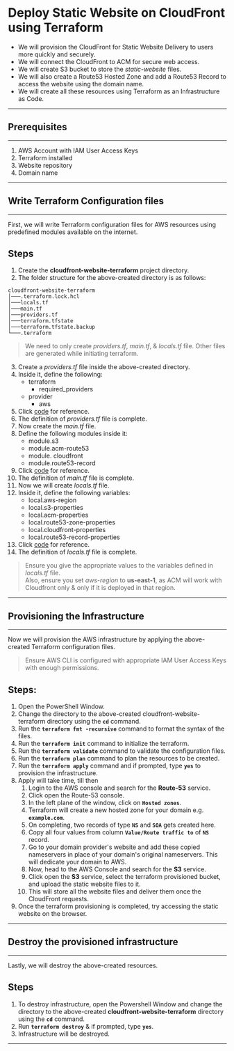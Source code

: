 # Deploy Static Website on CloudFront using Terraform
- We will provision the CloudFront for Static Website Delivery to users more quickly and securely.
- We will connect the CloudFront to ACM for secure web access.
- We will create S3 bucket to store the *static-website* files.
- We will also create a Route53 Hosted Zone and add a Route53 Record to access the website using the domain name.
- We will create all these resources using Terraform as an Infrastructure as Code.

---
## Prerequisites
---

1. AWS Account with IAM User Access Keys
2. Terraform installed
3. Website repository
4. Domain name

---
## Write Terraform Configuration files
---

First, we will write Terraform configuration files for AWS resources using predefined modules available on the internet.

## Steps
1. Create the **cloudfront-website-terraform** project directory.
2. The folder structure for the above-created directory is as follows:
```
cloudfront-website-terraform
│───.terraform.lock.hcl
│───locals.tf
│───main.tf
│───providers.tf
│───terraform.tfstate
│───terraform.tfstate.backup
└───.terraform
```

> We need to only create *providers.tf*, *main.tf*, & *locals.tf* file. Other files are generated while initiating terraform.

3. Create a *providers.tf* file inside the above-created directory.
4. Inside it, define the following:
    - terraform
        - required_providers
    - provider
        - aws
5. Click [code](https://github.com/inflection-zone/iac-recipes/blob/inflection-sahil/terraform/aws/cloudfront-website/providers.tf) for reference.
6. The definition of *providers.tf* file is complete.
7. Now create the *main.tf* file.
8. Define the following modules inside it:
    - module.s3
    - module.acm-route53
    - module. cloudfront
    - module.route53-record
9. Click [code](https://github.com/inflection-zone/iac-recipes/blob/inflection-sahil/terraform/aws/cloudfront-website/main.tf) for reference.
10. The definition of *main.tf* file is complete.
11. Now we will create *locals.tf* file.
12. Inside it, define the following variables:
    - local.aws-region
    - local.s3-properties
    - local.acm-properties
    - local.route53-zone-properties
    - local.cloudfront-properties
    - local.route53-record-properties
13. Click [code](https://github.com/inflection-zone/iac-recipes/blob/inflection-sahil/terraform/aws/cloudfront-website/sample-locals.txt) for reference.
14. The definition of *locals.tf* file is complete.

> Ensure you give the appropriate values to the variables defined in *locals.tf* file.  
> Also, ensure you set *aws-region* to **us-east-1**, as ACM will work with Cloudfront only & only if it is deployed in that region.

---
## Provisioning the Infrastructure
---

Now we will provision the AWS infrastructure by applying the above-created Terraform configuration files.

> Ensure AWS CLI is configured with appropriate IAM User Access Keys with enough permissions.

## Steps:
1. Open the PowerShell Window.
2. Change the directory to the above-created cloudfront-website-terraform directory using the **`cd`** command.
3. Run the **`terraform fmt -recursive`** command to format the syntax of the files.
4. Run the **`terraform init`** command to initialize the terraform.
5. Run the **`terraform validate`** command to validate the configuration files.
6. Run the **`terraform plan`** command to plan the resources to be created.
7. Run the **`terraform apply`** command and if prompted, type **`yes`** to provision the infrastructure.
8. Apply will take time, till then
    1. Login to the AWS console and search for the **Route-53** service.
    2. Click open the Route-53 console.
    3. In the left plane of the window, click on **`Hosted zones`**.
    4. Terraform will create a new hosted zone for your domain e.g. **`example.com`**.
    5. On completing, two records of type **`NS`** and **`SOA`** gets created here.
    6. Copy all four values from column **`Value/Route traffic to`** of **`NS`** record.
    7. Go to your domain provider's website and add these copied nameservers in place of your domain's original nameservers. This will dedicate your domain to AWS.
    8. Now, head to the AWS Console and search for the **S3** service.
    9. Click open the **S3** service, select the terraform provisioned bucket, and upload the static website files to it.
    10. This will store all the website files and deliver them once the CloudFront requests.
11. Once the terraform provisioning is completed, try accessing the static website on the browser.

---
## Destroy the provisioned infrastructure
---

Lastly, we will destroy the above-created resources.

## Steps
1. To destroy infrastructure, open the Powershell Window and change the directory to the above-created **cloudfront-website-terraform** directory using the **`cd`** command.
2. Run **`terraform destroy`** & if prompted, type **`yes`**.
3. Infrastructure will be destroyed.

---